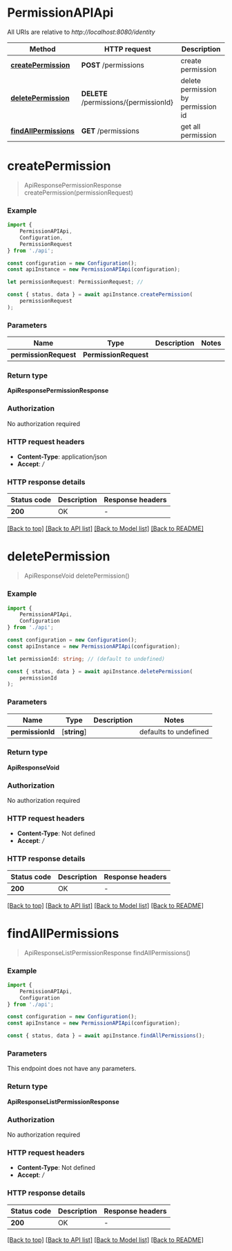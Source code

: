 # PermissionAPIApi

All URIs are relative to *http://localhost:8080/identity*

|Method | HTTP request | Description|
|------------- | ------------- | -------------|
|[**createPermission**](#createpermission) | **POST** /permissions | create permission|
|[**deletePermission**](#deletepermission) | **DELETE** /permissions/{permissionId} | delete permission by permission id|
|[**findAllPermissions**](#findallpermissions) | **GET** /permissions | get all permission|

# **createPermission**
> ApiResponsePermissionResponse createPermission(permissionRequest)


### Example

```typescript
import {
    PermissionAPIApi,
    Configuration,
    PermissionRequest
} from './api';

const configuration = new Configuration();
const apiInstance = new PermissionAPIApi(configuration);

let permissionRequest: PermissionRequest; //

const { status, data } = await apiInstance.createPermission(
    permissionRequest
);
```

### Parameters

|Name | Type | Description  | Notes|
|------------- | ------------- | ------------- | -------------|
| **permissionRequest** | **PermissionRequest**|  | |


### Return type

**ApiResponsePermissionResponse**

### Authorization

No authorization required

### HTTP request headers

 - **Content-Type**: application/json
 - **Accept**: */*


### HTTP response details
| Status code | Description | Response headers |
|-------------|-------------|------------------|
|**200** | OK |  -  |

[[Back to top]](#) [[Back to API list]](../README.md#documentation-for-api-endpoints) [[Back to Model list]](../README.md#documentation-for-models) [[Back to README]](../README.md)

# **deletePermission**
> ApiResponseVoid deletePermission()


### Example

```typescript
import {
    PermissionAPIApi,
    Configuration
} from './api';

const configuration = new Configuration();
const apiInstance = new PermissionAPIApi(configuration);

let permissionId: string; // (default to undefined)

const { status, data } = await apiInstance.deletePermission(
    permissionId
);
```

### Parameters

|Name | Type | Description  | Notes|
|------------- | ------------- | ------------- | -------------|
| **permissionId** | [**string**] |  | defaults to undefined|


### Return type

**ApiResponseVoid**

### Authorization

No authorization required

### HTTP request headers

 - **Content-Type**: Not defined
 - **Accept**: */*


### HTTP response details
| Status code | Description | Response headers |
|-------------|-------------|------------------|
|**200** | OK |  -  |

[[Back to top]](#) [[Back to API list]](../README.md#documentation-for-api-endpoints) [[Back to Model list]](../README.md#documentation-for-models) [[Back to README]](../README.md)

# **findAllPermissions**
> ApiResponseListPermissionResponse findAllPermissions()


### Example

```typescript
import {
    PermissionAPIApi,
    Configuration
} from './api';

const configuration = new Configuration();
const apiInstance = new PermissionAPIApi(configuration);

const { status, data } = await apiInstance.findAllPermissions();
```

### Parameters
This endpoint does not have any parameters.


### Return type

**ApiResponseListPermissionResponse**

### Authorization

No authorization required

### HTTP request headers

 - **Content-Type**: Not defined
 - **Accept**: */*


### HTTP response details
| Status code | Description | Response headers |
|-------------|-------------|------------------|
|**200** | OK |  -  |

[[Back to top]](#) [[Back to API list]](../README.md#documentation-for-api-endpoints) [[Back to Model list]](../README.md#documentation-for-models) [[Back to README]](../README.md)

